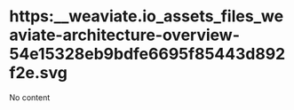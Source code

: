 # https:\_\_weaviate.io_assets_files_weaviate-architecture-overview-54e15328eb9bdfe6695f85443d892f2e.svg

No content

